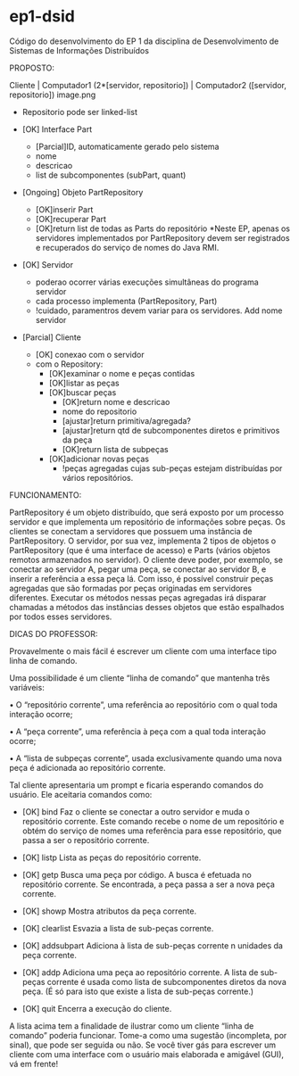 # ep1-dsid
Código do desenvolvimento do EP 1 da disciplina de Desenvolvimento de Sistemas de Informações Distribuídos

PROPOSTO:

Cliente | Computador1 (2*[servidor, repositorio]) | Computador2 ([servidor, repositorio])
image.png

 * Repositorio pode ser linked-list
 
 - [OK] Interface Part
    - [Parcial]ID, automaticamente gerado pelo sistema
    - nome
    - descricao
    - list de subcomponentes (subPart, quant)
 
 - [Ongoing] Objeto PartRepository
    - [OK]inserir Part
    - [OK]recuperar Part
    - [OK]return list de todas as Parts do repositório
    *Neste EP, apenas os servidores implementados por PartRepository devem ser registrados e recuperados do serviço de nomes do Java RMI.

- [OK] Servidor
    - poderao ocorrer várias execuções simultâneas do programa servidor
    - cada processo implementa (PartRepository, Part)
    - !cuidado, paramentros devem variar para os servidores. Add nome servidor

- [Parcial] Cliente
    - [OK] conexao com o servidor
    - com o Repository:
        - [OK]examinar o nome e peças contidas
        - [OK]listar as peças
        - [OK]buscar peças
            - [OK]return nome e descricao
            - nome do repositorio
            - [ajustar]return primitiva/agregada?
            - [ajustar]return qtd de subcomponentes diretos e primitivos da peça
            - [OK]return lista de subpeças
        - [OK]adicionar novas peças
            - !peças agregadas cujas sub-peças estejam distribuı́das por vários repositórios.


FUNCIONAMENTO:

PartRepository é um objeto distribuı́do, que será exposto por um processo servidor e que implementa um repositório de informações sobre peças. Os clientes se conectam a servidores que possuem uma instância de PartRepository. O servidor, por sua vez, implementa 2 tipos de objetos o PartRepository (que é uma interface de acesso) e Parts (vários objetos remotos armazenados no servidor).
O cliente deve poder, por exemplo, se conectar ao servidor A, pegar uma peça, se conectar ao servidor B, e inserir a referência a essa peça lá. Com isso, é possı́vel construir peças agregadas que são formadas por peças originadas em servidores diferentes. Executar os métodos nessas peças agregadas irá disparar chamadas a métodos das instâncias desses objetos que estão espalhados por todos esses servidores.

DICAS DO PROFESSOR:

Provavelmente o mais fácil é escrever um cliente com uma interface tipo linha de comando.

Uma possibilidade é um cliente “linha de comando” que mantenha três variáveis:

• O “repositório corrente”, uma referência ao repositório com o qual toda interação ocorre;

• A “peça corrente”, uma referência à peça com a qual toda interação ocorre;

• A “lista de subpeças corrente”, usada exclusivamente quando uma nova peça é adicionada
    ao repositório corrente.

Tal cliente apresentaria um prompt e ficaria esperando comandos do usuário. Ele aceitaria
comandos como:


- [OK] bind Faz o cliente se conectar a outro servidor e muda o repositório corrente. Este comando recebe o nome de um repositório e obtém do serviço de nomes uma referência para esse repositório, que passa a ser o repositório corrente.

- [OK] listp Lista as peças do repositório corrente.

- [OK] getp Busca uma peça por código. A busca é efetuada no repositório corrente. Se encontrada, a peça passa a ser a nova peça corrente.

- [OK] showp Mostra atributos da peça corrente.

- [OK] clearlist Esvazia a lista de sub-peças corrente.

- [OK] addsubpart Adiciona à lista de sub-peças corrente n unidades da peça corrente.

- [OK] addp Adiciona uma peça ao repositório corrente. A lista de sub-peças corrente é usada como lista de subcomponentes diretos da nova peça. (É só para isto que existe a lista de sub-peças corrente.)

- [OK] quit Encerra a execução do cliente.

A lista acima tem a finalidade de ilustrar como um cliente “linha de comando” poderia funcionar. Tome-a como uma sugestão (incompleta, por sinal), que pode ser seguida ou não.
Se você tiver gás para escrever um cliente com uma interface com o usuário mais elaborada e amigável (GUI), vá em frente!

